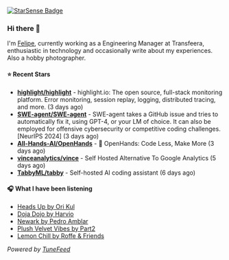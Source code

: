 <a href="https://starsense.app/developer-types" target="_blank"><img src="https://starsense.app/api/badge/?user=valtlfelipe" alt="StarSense Badge"></a>

### Hi there 👋

I'm [Felipe](https://felipevm.com), currently working as a Engineering Manager at Transfeera, enthusiastic in technology and occasionally write about my experiences. Also a hobby photographer.

#### ⭐ Recent Stars
- **[highlight/highlight](https://github.com/highlight/highlight)** - highlight.io: The open source, full-stack monitoring platform. Error monitoring, session replay, logging, distributed tracing, and more. (3 days ago)
- **[SWE-agent/SWE-agent](https://github.com/SWE-agent/SWE-agent)** - SWE-agent takes a GitHub issue and tries to automatically fix it, using GPT-4, or your LM of choice. It can also be employed for offensive cybersecurity or competitive coding challenges. [NeurIPS 2024]  (3 days ago)
- **[All-Hands-AI/OpenHands](https://github.com/All-Hands-AI/OpenHands)** - 🙌 OpenHands: Code Less, Make More (3 days ago)
- **[vinceanalytics/vince](https://github.com/vinceanalytics/vince)** - Self Hosted Alternative To Google Analytics (5 days ago)
- **[TabbyML/tabby](https://github.com/TabbyML/tabby)** - Self-hosted AI coding assistant (6 days ago)

#### 🎧 What I have been listening
- [Heads Up by Ori Kul](https://open.spotify.com/track/2FTO3XZkp89p0CgbGYzwZf)
- [Doja Dojo by Harvio](https://open.spotify.com/track/3y0raD8eU9EHrxTCSr9AvL)
- [Newark by Pedro Amblar](https://open.spotify.com/track/3VSL6qzD1jjXGzp99rncwE)
- [Plush Velvet Vibes by Part2](https://open.spotify.com/track/3WTyFCHsp6FE2XsTMw5lmq)
- [Lemon Chill by Roffe &amp; Friends](https://open.spotify.com/track/68ftFeFDbVK08MUF1NyMAI)

_Powered by [TuneFeed](https://tunefeed.app?ref=github.com)_


